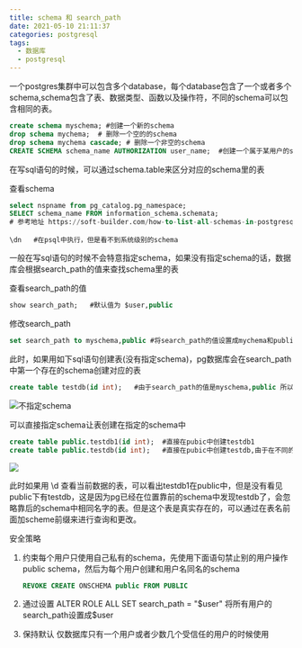 ```yaml
---
title: schema 和 search_path
date: 2021-05-10 21:11:37
categories: postgresql
tags:
  - 数据库
  - postgresql
---
```




一个postgres集群中可以包含多个database，每个database包含了一个或者多个schema,schema包含了表、数据类型、函数以及操作符，不同的schema可以包含相同的表。

```sql
create schema myschema; #创建一个新的schema
drop schema mychema;  # 删除一个空的的schema
drop schema mychema cascade; # 删除一个非空的schema
CREATE SCHEMA schema_name AUTHORIZATION user_name;  #创建一个属于某用户的schema
```

在写sql语句的时候，可以通过schema.table来区分对应的schema里的表

查看schema

```sql
select nspname from pg_catalog.pg_namespace; 
SELECT schema_name FROM information_schema.schemata;
# 参考地址 https://soft-builder.com/how-to-list-all-schemas-in-postgresql/
```

```
\dn   #在psql中执行，但是看不到系统级别的schema
```



一般在写sql语句的时候不会特意指定schema，如果没有指定schema的话，数据库会根据search_path的值来查找schema里的表

查看search_path的值

```sql
show search_path;   #默认值为 $user,public
```

修改search_path

```sql
set search_path to myschema,public #将search_path的值设置成mychema和public
```

此时，如果用如下sql语句创建表(没有指定schema)，pg数据库会在search_path中第一个存在的schema创建对应的表

```sql
create table testdb(id int);   #由于search_path的值是myschema,public 所以此时表被创建在myschema中
```

![不指定schema](https://static1.huiyuanai.cn/stroage/2021/05/10/21/1620652352-create_table_no_schema.png)

可以直接指定schema让表创建在指定的schema中

```sql
create table public.testdb1(id int);  #直接在pubic中创建testdb1
create table public.testdb(id int);   #直接在pubic中创建testdb,由于在不同的schema中，所以table的名字可以重复
```

![](https://static1.huiyuanai.cn/stroage/2021/05/10/21/1620652362-create_table_with_schema.png)

此时如果用 \d 查看当前数据的表，可以看出testdb1在public中，但是没有看见public下有testdb，这是因为pg已经在位置靠前的schema中发现testdb了，会忽略靠后的schema中相同名字的表。但是这个表是真实存在的，可以通过在表名前面加scheme前缀来进行查询和更改。

安全策略

1. 约束每个用户只使用自己私有的schema，先使用下面语句禁止别的用户操作public schema，然后为每个用户创建和用户名同名的schema

   ```sql
   REVOKE CREATE ONSCHEMA public FROM PUBLIC
   ```

   

2. 通过设置 ALTER  ROLE  ALL  SET  search_path  =  "$user" 将所有用户的search_path设置成$user

3. 保持默认 仅数据库只有一个用户或者少数几个受信任的用户的时候使用